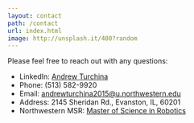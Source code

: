 ```yaml
---
layout: contact
path: /contact
url: index.html
image: http://unsplash.it/400?random
---
```


Please feel free to reach out with any questions:

* LinkedIn: [Andrew Turchina](https://www.linkedin.com/pub/andrew-turchina/18/290/41b)
* Phone: (513) 582-9920
* Email: andrewturchina2015@u.northwestern.edu
* Address: 2145 Sheridan Rd., Evanston, IL, 60201
* Northwestern MSR: [Master of Science in Robotics](http://robotics.northwestern.edu/)

